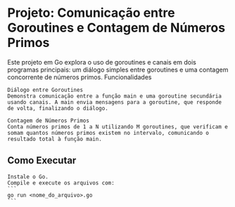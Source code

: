 # Projeto: Comunicação entre Goroutines e Contagem de Números Primos

Este projeto em Go explora o uso de goroutines e canais em dois programas principais: um diálogo simples entre goroutines e uma contagem concorrente de números primos.
Funcionalidades

    Diálogo entre Goroutines
    Demonstra comunicação entre a função main e uma goroutine secundária usando canais. A main envia mensagens para a goroutine, que responde de volta, finalizando o diálogo.

    Contagem de Números Primos
    Conta números primos de 1 a N utilizando M goroutines, que verificam e somam quantos números primos existem no intervalo, comunicando o resultado total à função main.

## Como Executar

    Instale o Go.
    Compile e execute os arquivos com:
    ```
    go run <nome_do_arquivo>.go
    ```
